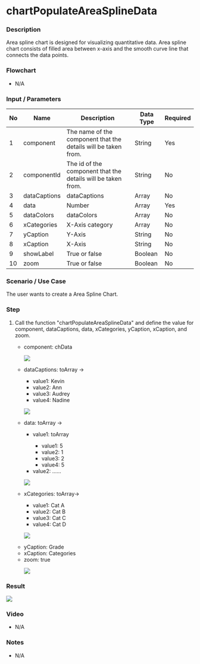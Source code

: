 # chartPopulateAreaSplineData

### Description

Area spline chart is designed for visualizing quantitative data. Area spline chart consists of filled area between x-axis and the smooth curve line that connects the data points.

### Flowchart

- N/A 

### Input / Parameters

| No | Name | Description | Data Type | Required |
| ------ | ------ | ------ |------ | ------ |
| 1 | component | The name of the component that the details will be taken from. | String | Yes |
| 2 | componentId | The id of the component that the details will be taken from. | String | No |
| 3 | dataCaptions | dataCaptions | Array | No |
| 4 | data | Number | Array | Yes |
| 5 | dataColors | dataColors | Array | No |
| 6 | xCategories | X-Axis category | Array | No |
| 7 | yCaption | Y-Axis | String | No |
| 8 | xCaption | X-Axis | String | No |
| 9 | showLabel | True or false | Boolean | No |
| 10 | zoom | True or false | Boolean | No |

### Scenario / Use Case

The user wants to create a Area Spline Chart.

### Step

1. Call the function "chartPopulateAreaSplineData" and define the value     for component, dataCaptions, data, xCategories, yCaption, xCaption,      and zoom.
   <br>
   <ul>
   <li>component: chData</li>
  
   ![](../../../../document/function/Chart/chartPopulateAreaSplineData/chartPopulateAreaSplineData-step-1.png?raw=true)
   
   <li>dataCaptions: toArray -></li> 
                            <ul>
                            <li>value1: Kevin </li>
                            <li>value2: Ann  </li>
                            <li>value3: Audrey  </li>
                            <li>value4: Nadine </li> 
                            </ul>
   
   ![](../../../../document/function/Chart/chartPopulateAreaSplineData/chartPopulateAreaSplineData-step-2.png?raw=true)
   
   </li><li>data: toArray -></li> 
                          <ul>
                          <li>value1: toArray </li>
                          <ul>
                          <li>value1: 5 </li>
                          <li>value2: 1 </li>
                          <li>value3: 2 </li>
                          <li>value4: 5 </li>
                          </ul>
                          <li>value2: ...... </li>
                          </ul>
   
   ![](../../../../document/function/Chart/chartPopulateAreaSplineData/chartPopulateAreaSplineData-step-3.png?raw=true)
   
   <li>xCategories: toArray-></li>
                            <ul>
                            <li>value1: Cat A </li>
                            <li>value2: Cat B </li>
                            <li>value3: Cat C </li>
                            <li>value4: Cat D </li> 
                            </ul>
   
   ![](../../../../document/function/Chart/chartPopulateAreaSplineData/chartPopulateAreaSplineData-step-4.png?raw=true)
   
   <li>yCaption: Grade</li>
   <li>xCaption: Categories</li>
   <li>zoom: true</li>
   
   ![](../../../../document/function/Chart/chartPopulateAreaSplineData/chartPopulateAreaSplineData-step-5.png?raw=true)
   
   
### Result

![](../../../../document/function/Chart/chartPopulateAreaSplineData/chartPopulateAreaSplineData-result-1.png?raw=true)

### Video

- N/A

<!--[![Video](http://i.imgur.com/Ot5DWAW.png)](https://youtu.be/StTqXEQ2l-Y?t=35s)-->

### Notes

- N/A